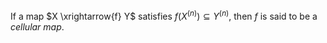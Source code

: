 












If a map $X \xrightarrow{f} Y$ satisfies $f(X^{(n)}) \subseteq Y^{(n)}$, then $f$ is said to be a *cellular map*.

